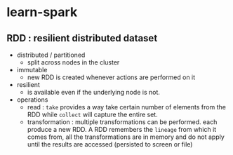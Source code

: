 # learn-spark

## RDD : resilient distributed dataset
- distributed / partitioned
  - split across nodes in the cluster
- immutable
  - new RDD is created whenever actions are performed on it 
- resilient 
  - is available even if the underlying node is not.
- operations 
  - read : `take` provides a way take certain number of elements from the RDD while `collect` will capture the entire set.
  - transformation : multiple transformations can be performed. each produce a new RDD. A RDD remembers the `lineage` from which it comes from, all the transformations are in memory and do not apply until the results are accessed (persisted to screen or file)
  
